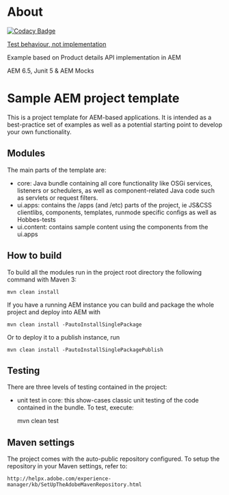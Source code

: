 # About

[![Codacy Badge](https://api.codacy.com/project/badge/Grade/26149e8228d5439f9689b05fb4f84ddc)](https://app.codacy.com/manual/kc.kb.matija/how-to-test-aem-demo?utm_source=github.com&utm_medium=referral&utm_content=mkovacek/how-to-test-aem-demo&utm_campaign=Badge_Grade_Dashboard)

[Test behaviour, not implementation](https://devz.life/blog/test-behaviour-not-implementation/)

Example based on Product details API implementation in AEM

AEM 6.5, Junit 5 & AEM Mocks

# Sample AEM project template

This is a project template for AEM-based applications. It is intended as a best-practice set of examples as well as a potential starting point to develop your own functionality.

## Modules

The main parts of the template are:

* core: Java bundle containing all core functionality like OSGi services, listeners or schedulers, as well as component-related Java code such as servlets or request filters.
* ui.apps: contains the /apps (and /etc) parts of the project, ie JS&CSS clientlibs, components, templates, runmode specific configs as well as Hobbes-tests
* ui.content: contains sample content using the components from the ui.apps

## How to build

To build all the modules run in the project root directory the following command with Maven 3:

    mvn clean install

If you have a running AEM instance you can build and package the whole project and deploy into AEM with

    mvn clean install -PautoInstallSinglePackage

Or to deploy it to a publish instance, run

    mvn clean install -PautoInstallSinglePackagePublish

## Testing

There are three levels of testing contained in the project:

* unit test in core: this show-cases classic unit testing of the code contained in the bundle. To test, execute:

    mvn clean test

## Maven settings

The project comes with the auto-public repository configured. To setup the repository in your Maven settings, refer to:

    http://helpx.adobe.com/experience-manager/kb/SetUpTheAdobeMavenRepository.html
